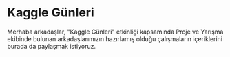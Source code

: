 # Kaggle Günleri
Merhaba arkadaşlar, "Kaggle Günleri" etkinliği kapsamında Proje ve Yarışma ekibinde bulunan arkadaşlarımızın hazırlamış olduğu çalışmaların içeriklerini burada da paylaşmak istiyoruz.
